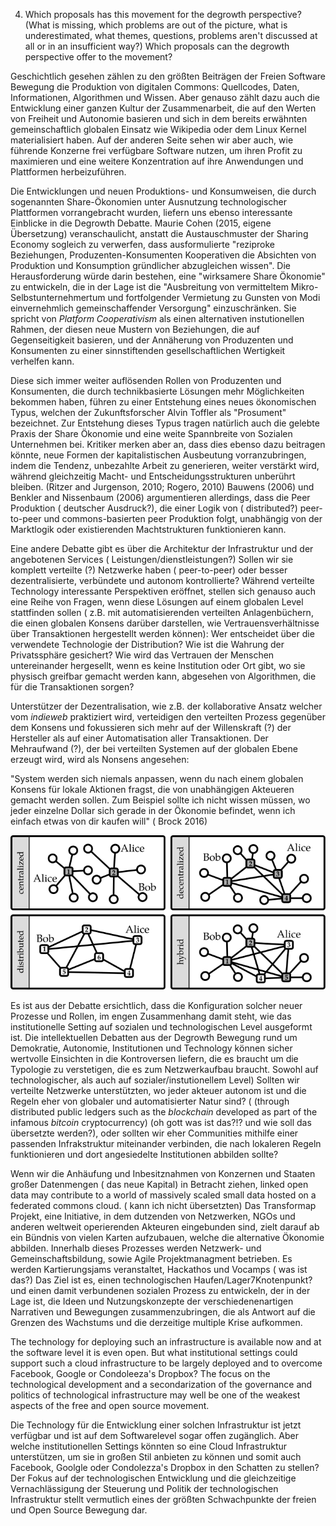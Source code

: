 4. Which proposals has this movement for the degrowth perspective? (What is missing, which problems are out of the picture, what is underestimated, what themes, questions, problems aren't discussed at all or in an insufficient way?) Which proposals can the degrowth perspective offer to the movement?

Geschichtlich gesehen zählen zu den größten Beiträgen der Freien Software Bewegung die Produktion von digitalen Commons: Quellcodes, Daten, Informationen, Algorithmen und Wissen. Aber genauso zählt dazu auch die Entwicklung einer ganzen Kultur der Zusammenarbeit, die auf den Werten von Freiheit und Autonomie basieren und sich in dem bereits erwähnten gemeinschaftlich globalen Einsatz wie Wikipedia oder dem Linux Kernel materialisiert haben.
Auf der anderen Seite sehen wir aber auch, wie führende Konzerne frei verfügbare Software nutzen, um ihren Profit zu maximieren und eine weitere Konzentration auf ihre Anwendungen und Plattformen herbeizuführen.

Die Entwicklungen und neuen Produktions- und Konsumweisen, die durch sogenannten Share-Ökonomien unter Ausnutzung technologischer Plattformen vorrangebracht wurden, liefern uns ebenso interessante Einblicke in die Degrowth Debatte. Maurie Cohen (2015, eigene Übersetzung) veranschaulicht, anstatt die Austauschmuster der Sharing Economy sogleich zu verwerfen, dass ausformulierte "reziproke Beziehungen, Produzenten-Konsumenten Kooperativen die Absichten von Produktion und Konsumption gründlicher abzugleichen wissen". Die Herausforderung würde darin bestehen, eine "wirksamere Share Ökonomie" zu entwickeln, die in der Lage ist die "Ausbreitung von vermitteltem Mikro-Selbstunternehmertum und fortfolgender Vermietung zu Gunsten von Modi einvernehmlich gemeinschaffender Versorgung" einzuschränken.
Sie spricht von *Platform Cooperativism* als einen alternativen  instutionellen Rahmen, der diesen neue Mustern von Beziehungen, die auf Gegenseitigkeit basieren, und der Annäherung von Produzenten und Konsumenten zu einer sinnstiftenden gesellschaftlichen Wertigkeit verhelfen kann.

Diese sich immer weiter auflösenden Rollen von Produzenten und Konsumenten, die durch technikbasierte Lösungen mehr Möglichkeiten bekommen haben, führen zu einer Entstehung eines neues ökonomischen Typus, welchen der Zukunftsforscher Alvin Toffler als "Prosument" bezeichnet. Zur Entstehung dieses Typus tragen natürlich auch die gelebte Praxis der Share Ökonomie und eine weite Spannbreite von Sozialen Unternehmen bei. Kritiker merken aber an, dass dies ebenso dazu beitragen könnte, neue Formen der kapitalistischen Ausbeutung vorranzubringen, indem die Tendenz, unbezahlte Arbeit zu generieren, weiter verstärkt wird, während gleichzeitig Macht- und Entscheidungsstrukturen unberührt bleiben. (Ritzer and Jurgenson, 2010; Rogero, 2010)
Bauwens (2006) und Benkler and Nissenbaum (2006) argumentieren allerdings, dass die Peer Produktion ( deutscher Ausdruck?), die einer Logik von ( distributed?) peer-to-peer und commons-basierten peer Produktion folgt, unabhängig von der Marktlogik oder existierenden Machtstrukturen funktionieren kann.

Eine andere Debatte gibt es über die Architektur der Infrastruktur und der angebotenen Services ( Leistungen/dienstleistungen?)
Sollen wir sie komplett verteilte (?) Netzwerke haben ( peer-to-peer) oder besser dezentralisierte, verbündete und autonom kontrollierte? Während verteilte Technology interessante Perspektiven eröffnet, stellen sich genauso auch eine Reihe von Fragen, wenn diese Lösungen auf einem globalen Level stattfinden sollen ( z.B. mit automatisierenden verteilten Anlagenbüchern, die einen globalen Konsens darüber darstellen, wie Vertrauensverhältnisse über Transaktionen hergestellt werden können): Wer entscheidet über die verwendete Technologie der Distribution? Wie ist die Wahrung der Privatssphäre gesichert? Wie wird das Vertrauen der Menschen untereinander hergesellt, wenn es keine Institution oder Ort gibt, wo sie physisch greifbar gemacht werden kann, abgesehen von Algorithmen, die für die Transaktionen sorgen?

Unterstützer der Dezentralisation, wie z.B. der kollaborative Ansatz welcher vom *indieweb* praktiziert wird, verteidigen den verteilten Prozess gegenüber dem Konsens und fokussieren sich mehr auf der Willenskraft (?) der Hersteller als auf einer Automatisation aller Transaktionen. Der Mehraufwand (?), der bei verteilten Systemen auf der globalen Ebene erzeugt wird, wird als Nonsens angesehen:

"System werden sich niemals anpassen, wenn du nach einem globalen Konsens für lokale Aktionen fragst, die von unabhängigen Akteueren gemacht werden sollen. Zum Beispiel sollte ich nicht wissen müssen, wo jeder einzelne Dollar sich gerade in der Ökonomie befindet, wenn ich einfach etwas von dir kaufen will" ( Brock 2016)

![Nils Diewald (2012): Decentralized Online Social Networks, In: Handbook of Technical Communication, Handbook of Applied Linguistics 8 (HAL 8), Alexander Mehler and Laurent Romary (Eds), Mouton de Gruyter, Berlin/Boston, p. 461-505.](dsn-cent-decent-distr-federated.svg)


Es ist aus der Debatte ersichtlich, dass die Konfiguration solcher neuer Prozesse und Rollen, im engen Zusammenhang damit steht, wie das institutionelle Setting auf sozialen und technologischen Level ausgeformt ist. Die intellektuellen Debatten aus der Degrowth Bewegung rund um Demokratie, Autonomie, Institutionen und Technology können sicher wertvolle Einsichten in die Kontroversen liefern, die es braucht um die Typologie zu verstetigen, die es zum Netzwerkaufbau braucht. Sowohl auf technologischer, als auch auf sozialer/instutionellem Level) Sollten wir verteilte Netzwerke unterstützten, wo jeder akteuer autonom ist und die Regeln eher von globaler und automatisierter Natur sind? ( (through distributed public ledgers such as the *blockchain* developed as part of the infamous *bitcoin* cryptocurrency) (oh gott was ist das?!? und wie soll das übersetzte werden?), oder sollten wir eher Communities mithilfe einer passenden Infrakstruktur miteinander verbinden, die nach lokaleren Regeln funktionieren und dort angesiedelte Institutionen abbilden sollte?

Wenn wir die Anhäufung und Inbesitznahmen  von Konzernen und Staaten großer Datenmengen ( das neue Kapital) in Betracht ziehen,
linked open data may contribute to a world of massively scaled small data hosted on a federated commons cloud. ( kann ich nicht übersetzten) Das Transformap Projekt, eine Initiative, in dem dutzenden von Netzwerken, NGOs und anderen weltweit operierenden Akteuren eingebunden sind, zielt darauf ab ein Bündnis von vielen Karten aufzubauen, welche die alternative Ökonomie abbilden.
Innerhalb dieses Prozesses  werden Netzwerk- und Gemeinschaftsbildung, sowie Agile Projektmanagment betrieben. Es werden Kartierungsjams veranstaltet, Hackathos und Vocamps ( was ist das?)
Das Ziel ist es, einen technologischen Haufen/Lager7Knotenpunkt? und einen damit verbundenen sozialen Prozess zu entwickeln, der in der Lage ist, die Ideen und Nutzungskonzepte der verschiedenenartigen Narrativen und Bewegungen zusammenzubringen, die als Antwort auf die Grenzen des Wachstums und die derzeitige multiple Krise aufkommen.

The technology for deploying such an infrastructure is available now and at the software level it is even open. But what institutional settings could support such a cloud infrastructure to be largely deployed and to overcome Facebook, Google or Condoleeza's Dropbox? The focus on the technological development and a secondarization of the governance and politics of technological infrastructure may well be one of the weakest aspects of the free and open source movement.

Die Technology für die Entwicklung einer solchen Infrastruktur ist jetzt verfügbar und ist auf dem Softwarelevel sogar offen zugänglich. Aber welche institutionellen Settings könnten so eine Cloud Infrastruktur unterstützen, um sie in großen Stil anbieten zu können und somit auch Facebook, Goolgle oder Condolezza's Dropbox in den Schatten zu stellen? Der Fokus auf der technologischen Entwicklung und die gleichzeitige Vernachlässigung der Steuerung und Politik der technologischen Infrastruktur stellt vermutlich eines der größten Schwachpunkte der freien und Open Source Bewegung dar.
